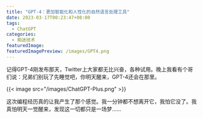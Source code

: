 ```yaml
---
title: "GPT-4：更加智能化和人性化的自然语言处理工具"
date: 2023-03-17T00:23:47+08:00
tags:
  - ChatGPT
categories:
  - 痴迷技术
featuredImage: 
featuredImagePreview: /images/GPT4.png
---
```


记得GPT-4刚发布那天，Twitter上大家都无比兴奋，各种试用。<!--more-->晚上我看有个哥们说：兄弟们别玩了先睡觉吧，你明天醒来，GPT-4还会在那里。

{{< image src="/images/ChatGPT-Plus.png" >}}

这次编程经历真的让我产生了那个感觉。我一分钟都不想离开它，我怕它没了。我真怕明天一觉醒来，发现这一切都只是一场梦……
